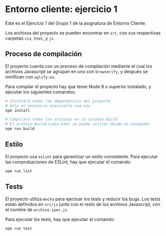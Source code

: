 # Entorno cliente: ejercicio 1 

Este es el Ejercicio 1 del Grupo 1 de la asignatura de Entorno Cliente.

Los archivos del proyecto se pueden encontrar en `src`, con sus respectivas carpetas `css`, `html`, y `js`.

## Proceso de compilación

El proyecto cuenta con un proceso de compilación mediante el cual los archivos Javascript se agrupan en uno con `browserify`, y después se minifican con `uglify-es`.

Para compilar el proyecto hay que tener Node 8 o superior instalado, y ejecutar los siguientes comandos:

```sh
# Instalará todas las dependencias del proyecto
# Solo es necesario ejecutarlo una vez
npm install

# Compilará todos los archivos en la carpeta build
# El archivo build/index.html se puede visitar desde un navegador
npm run build
```

## Estilo

El proyecto usa `eslint` para garantizar un estilo consistente. Para ejecutar las comprobaciones de ESLint, hay que ejecutar el comando:

```sh
npm run lint
```

## Tests

El proyecto utiliza `mocha` para ejectuar los tests y reducir los bugs. Los tests están definidos en `src/js` junto con el resto de los archivos Javascript, con el nombre de `archivo.spec.js`.

Para ejecutar los tests, hay que ejecutar el comando:

```sh
npm run test
```
